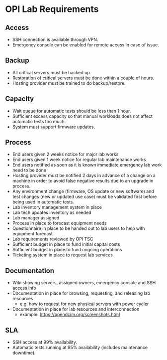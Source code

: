 # OPI Lab Requirements

## Access

- SSH connection is available through VPN.
- Emergency console can be enabled for remote access in case of issue.

## Backup

- All critical servers must be backed up.
- Restoration of critical servers must be done within a couple of hours.
- Hosting provider must be trained to do backup/restore.

## Capacity

- Wait queue for automatic tests should be less than 1 hour.
- Sufficient excess capacity so that manual workloads does not affect automatic tests too much.
- System must support firmware updates.

## Process

- End users given 2 weeks notice for major lab works
- End users given 1 week notice for regular lab maintenance works
- End users notified as soon as it is known immediate emergency lab work need to be done
- Hosting provider must be notified 2 days in advance of a change on a machine
  in order to avoid false negative results due to an upgrade in process.
- Any environment change (firmware, OS update or new software)
  and test changes (new or updated use case)
  must be validated first before being used in automatic tests.
- Lab inventory management system in place
- Lab tech updates inventory as needed
- Lab manager assigned
- Process in place to forecast equipment needs
- Questionnaire in place to be handed out to lab users to help with equipment forecast
- Lab requirements reviewed by OPI TSC
- Sufficient budget in place to fund initial capital costs
- Sufficient budget in place to fund ongoing operations
- Ticketing system in place to request lab services

## Documentation

- Wiki showing servers, assigned owners, emergency console and SSH access info
- Documentation in place for browsing, requesting, and releasing lab resources
  - e.g. how to request for new physical servers with power cycler
- Documentation in place for lab resources and interconnection
  - example: <https://opendcim.org/screenshots.html>

## SLA

- SSH access at 99% availability.
- Automatic tests running at 95% availability (includes maintenance downtime).
